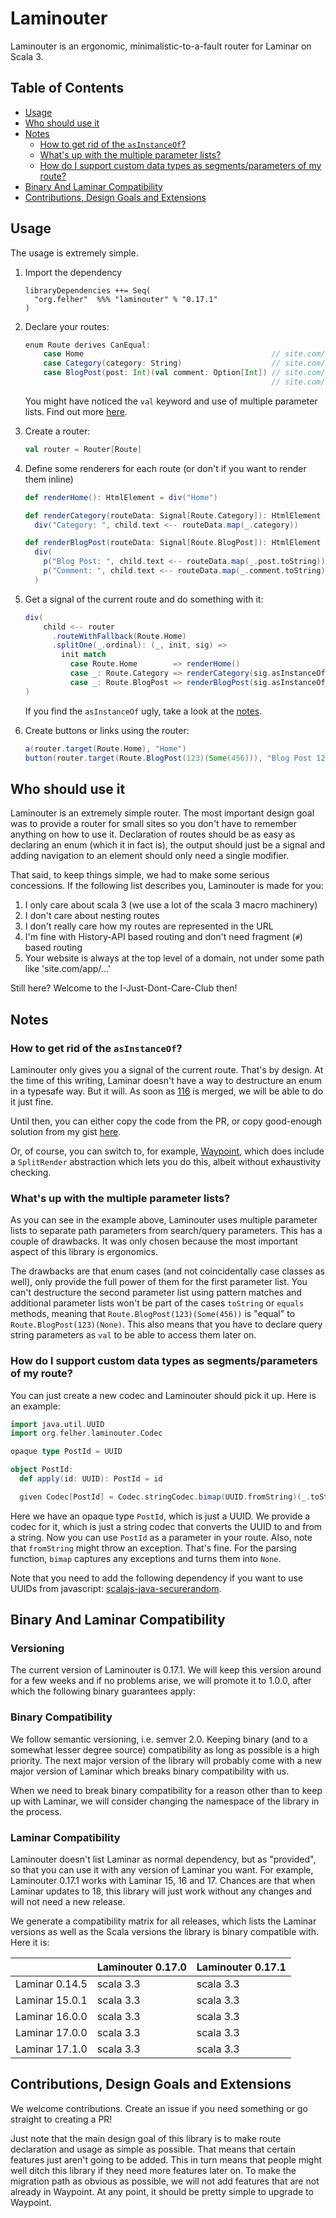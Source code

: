 # Laminouter

Laminouter is an ergonomic, minimalistic-to-a-fault router for Laminar on Scala 3.

## Table of Contents
- [Usage](#usage)
- [Who should use it](#who-should-use-it)
- [Notes](#notes)
  - [How to get rid of the `asInstanceOf`?](#how-to-get-rid-of-the-asinstanceof)
  - [What's up with the multiple parameter lists?](#whats-up-with-the-multiple-parameter-lists)
  - [How do I support custom data types as segments/parameters of my route?](#how-do-i-support-custom-data-types-as-segmentsparameters-of-my-route)
- [Binary And Laminar Compatibility](#binary-and-laminar-compatibility)
- [Contributions, Design Goals and Extensions](#contributions-design-goals-and-extensions)

## Usage

The usage is extremely simple.
1. Import the dependency
    ```
    libraryDependencies ++= Seq(
      "org.felher"  %%% "laminouter" % "0.17.1"
    )
    ```
2. Declare your routes:
    ```scala
    enum Route derives CanEqual:
        case Home                                          // site.com/home
        case Category(category: String)                    // site.com/category/scala
        case BlogPost(post: Int)(val comment: Option[Int]) // site.com/blogPost/123 or
                                                           // site.com/blogPost/123?comment=456
    ```
    You might have noticed the `val` keyword and use of multiple parameter lists. Find out more 
    [here](#whats-up-with-the-multiple-parameter-lists).

3. Create a router:
    ```scala
    val router = Router[Route]
    ```

4. Define some renderers for each route (or don't if you want to render them inline)
    ```scala
    def renderHome(): HtmlElement = div("Home")

    def renderCategory(routeData: Signal[Route.Category]): HtmlElement =
      div("Category: ", child.text <-- routeData.map(_.category))

    def renderBlogPost(routeData: Signal[Route.BlogPost]): HtmlElement =
      div(
        p("Blog Post: ", child.text <-- routeData.map(_.post.toString)),
        p("Comment: ", child.text <-- routeData.map(_.comment.toString))
      )
    ```
5. Get a signal of the current route and do something with it:
    ```scala
    div(
        child <-- router
          .routeWithFallback(Route.Home)
          .splitOne(_.ordinal): (_, init, sig) =>
            init match
              case Route.Home        => renderHome()
              case _: Route.Category => renderCategory(sig.asInstanceOf)
              case _: Route.BlogPost => renderBlogPost(sig.asInstanceOf)
    )
    ```
    If you find the `asInstanceOf` ugly, take a look at the [notes](#how-to-get-rid-of-the-asinstanceof).

6. Create buttons or links using the router:
    ```scala
    a(router.target(Route.Home), "Home")
    button(router.target(Route.BlogPost(123)(Some(456))), "Blog Post 123 with comment 456")
    ```
    

## Who should use it
Laminouter is an extremely simple router. The most important design goal was to provide a router for small sites so you don't have to remember anything on how to use it. Declaration of routes should be as easy as declaring an enum (which it in fact is), the output should just be a signal and adding navigation to an element should only need a single modifier.

That said, to keep things simple, we had to make some serious concessions. If the following list describes you, Laminouter is made for you:

1. I only care about scala 3 (we use a lot of the scala 3 macro machinery)
2. I don't care about nesting routes
3. I don't really care how my routes are represented in the URL
4. I'm fine with History-API based routing and don't need fragment (`#`) based routing
5. Your website is always at the top level of a domain, not under some path like 'site.com/app/...'

Still here? Welcome to the I-Just-Dont-Care-Club then!

## Notes
### How to get rid of the `asInstanceOf`?
Laminouter only gives you a signal of the current route. That's by design. At the time of this writing, Laminar doesn't have a way to destructure an enum in a typesafe way. But it will. As soon as [116](https://github.com/raquo/Airstream/pull/116) is merged, we will be able to do it just fine.

Until then, you can either copy the code from the PR, or copy good-enough solution from my gist [here](https://gist.github.com/felher/5515eb1124268b0e10eadc78778f49a8).

Or, of course, you can switch to, for example, [Waypoint](https://github.com/raquo/Waypoint), which does include a `SplitRender` abstraction which lets you do this, albeit without exhaustivity checking.

### What's up with the multiple parameter lists?

As you can see in the example above, Laminouter uses multiple parameter lists to separate path parameters from search/query parameters. This has a couple of drawbacks. It was only chosen because the most important aspect of this library is ergonomics.

The drawbacks are that enum cases (and not coincidentally case classes as well), only provide the full power of them for the first parameter list. You can't destructure the second parameter list using pattern matches and additional parameter lists won't be part of the cases `toString` or `equals` methods, meaning that `Route.BlogPost(123)(Some(456))` is "equal" to `Route.BlogPost(123)(None)`. This also means that you have to declare query string parameters as `val` to be able to access them later on.

### How do I support custom data types as segments/parameters of my route?

You can just create a new codec and Laminouter should pick it up. Here is an example:

```scala
import java.util.UUID
import org.felher.laminouter.Codec

opaque type PostId = UUID

object PostId:
  def apply(id: UUID): PostId = id

  given Codec[PostId] = Codec.stringCodec.bimap(UUID.fromString)(_.toString)
```

Here we have an opaque type `PostId`, which is just a UUID. We provide a codec for it, which is just a string codec that converts the UUID to and from a string. Now you can use `PostId` as a parameter in your route. Also, note that `fromString` might throw an exception. That's fine. For the parsing function, `bimap` captures any exceptions and turns them into `None`.

Note that you need to add the following dependency if you want to use UUIDs from javascript: [scalajs-java-securerandom](https://github.com/scala-js/scala-js-java-securerandom).

## Binary And Laminar Compatibility

### Versioning
The current version of Laminouter is 0.17.1. We will keep this version around for a few weeks and if no problems arise, we will promote it to 1.0.0, after which the following binary guarantees apply:

### Binary Compatibility
We follow semantic versioning, i.e. semver 2.0. Keeping binary (and to a somewhat lesser degree source) compatibility as long as possible is a high priority. The next major version of the library will probably come with a new major version of Laminar which breaks binary compatibility with us.

When we need to break binary compatibility for a reason other than to keep up with Laminar, we will consider changing the namespace of the library in the process.

### Laminar Compatibility
Laminouter doesn't list Laminar as normal dependency, but as "provided", so that you can use it with any version of Laminar you want. For example, Laminouter 0.17.1 works with Laminar 15, 16 and 17. Chances are that when Laminar updates to 18, this library will just work without any changes and will not need a new release.

We generate a compatibility matrix for all releases, which lists the Laminar versions as well as the Scala versions the library is binary compatible with. Here it is:

||Laminouter 0.17.0|Laminouter 0.17.1|
|-|-|-|
| Laminar 0.14.5 | scala 3.3|scala 3.3 |
| Laminar 15.0.1 | scala 3.3|scala 3.3 |
| Laminar 16.0.0 | scala 3.3|scala 3.3 |
| Laminar 17.0.0 | scala 3.3|scala 3.3 |
| Laminar 17.1.0 | scala 3.3|scala 3.3 |

## Contributions, Design Goals and Extensions

We welcome contributions. Create an issue if you need something or go straight to creating a PR!

Just note that the main design goal of this library is to make route declaration and usage as simple as possible. That means that certain features just aren't going to be added. This in turn means that people might well ditch this library if they need more features later on. To make the migration path as obvious as possible, we will not add features that are not already in Waypoint. At any point, it should be pretty simple to upgrade to Waypoint.
